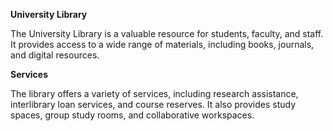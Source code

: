 **University Library**

The University Library is a valuable resource for students, faculty, and staff. It provides access to a wide range of materials, including books, journals, and digital resources.

**Services**

The library offers a variety of services, including research assistance, interlibrary loan services, and course reserves. It also provides study spaces, group study rooms, and collaborative workspaces.
